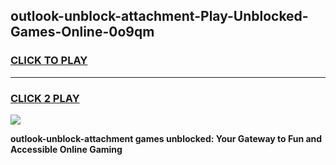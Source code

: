 
## outlook-unblock-attachment-Play-Unblocked-Games-Online-0o9qm
<h3>
<a href="https://premium76.site?title=outlook-unblock-attachment&ref=25A">CLICK TO PLAY</a></h3>
<hr>

<h3>
<a href="https://premium76.site?title=outlook-unblock-attachment&ref=25A">CLICK 2 PLAY</a>
  
</h3>

<a href="https://premium76.site?title=outlook-unblock-attachment&ref=25A"><img src="https://clearcache.store/games.png"></a>


**outlook-unblock-attachment games unblocked: Your Gateway to Fun and Accessible Online Gaming**
